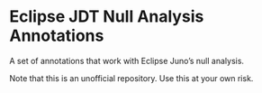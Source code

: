 # Eclipse JDT Null Analysis Annotations

A set of annotations that work with Eclipse Juno’s null analysis.

Note that this is an unofficial repository. Use this at your own risk.

